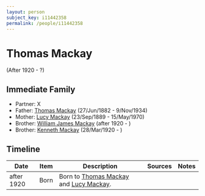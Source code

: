 ```yaml
---
layout: person
subject_key: i11442358
permalink: /people/i11442358
---
```


# Thomas Mackay
(After 1920 - ?)

## Immediate Family

* Partner: X
* Father: [Thomas Mackay](./@5045152@-thomas-mackay-b1882-6-27-d1934-11-9.md) (27/Jun/1882 - 9/Nov/1934)
* Mother: [Lucy Mackay](./@16587624@-lucy-mackay-b1889-9-23-d1970-5-15.md) (23/Sep/1889 - 15/May/1970)
* Brother: [William James Mackay](./@53698892@-william-james-mackay-b1920-d.md) (after 1920 - )
* Brother: [Kenneth Mackay](./@52754046@-kenneth-mackay-b1920-3-28-d.md) (28/Mar/1920 - )

## Timeline

Date | Item | Description | Sources | Notes
---|---|---|---|---
after 1920 | Born | Born to [Thomas Mackay](./@5045152@-thomas-mackay-b1882-6-27-d1934-11-9.md) and [Lucy Mackay](./@16587624@-lucy-mackay-b1889-9-23-d1970-5-15.md). |  | 

